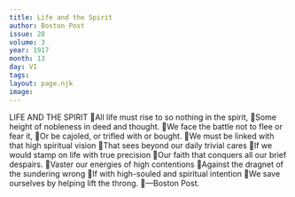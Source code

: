 ```yaml
---
title: Life and the Spirit
author: Boston Post
issue: 28
volume: 3
year: 1917
month: 13
day: VI
tags:
layout: page.njk
image:
---
```

LIFE AND THE SPIRIT All life must rise to so nothing in the spirit, Some height of nobleness in deed and thought. We face the battle not to flee or fear it, Or be cajoled, or trifled with or bought. We must be linked with that high spiritual vision That sees beyond our daily trivial cares If we would stamp on life with true precision Our faith that conquers all our brief despairs. Vaster our energies of high contentions Against the dragnet of the sundering wrong If with high-souled and spiritual intention We save ourselves by helping lift the throng. —Boston Post. 
